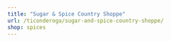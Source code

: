 ```yaml
---
title: "Sugar & Spice Country Shoppe"
url: /ticonderoga/sugar-and-spice-country-shoppe/
shop: spices
---
```

